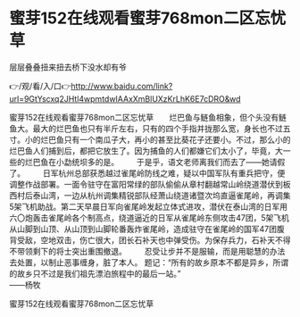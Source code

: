# 蜜芽152在线观看蜜芽768mon二区忘忧草
层层叠叠扭来扭去桥下没水却有爷

👉/观/看/入/口👉http://www.baidu.com/link?url=9GtYscxq2JHtl4wpmtdwIAAxXmBlUXzKrLhK6E7cDRO&wd

蜜芽152在线观看蜜芽768mon二区忘忧草　　烂巴鱼与鲢鱼相象，但个头没有鲢鱼大。最大的烂巴鱼也只有半斤左右，只有的四个手指并拢那么宽，身长也不过五寸。小的烂巴鱼只有一个南瓜子大，再小的甚至比葵花子还要小。不过，那么小的烂巴鱼人们捕到后，都把它放生了。因为捕鱼的人们都嫌它们太小了，毕竟，大一些的烂巴鱼在小勐统坝多的是。
　　于是乎，语文老师离我们而去了——她请假了。
　　日军杭州总部获悉越过雀尾岭防线之难，疑以中国军队有重兵把守，便调整作战部署。一面令驻守在富阳常绿的部队偷偷从章村翻越常山岭绕道潜伏到板西村后泰山湾，一边从杭州调集精锐部队经萧山绕道诸暨次坞直逼雀尾岭，再调集5架飞机助战。第二天早晨日军向雀尾岭发起立体式进攻，潜伏在泰山湾的日军用六〇炮轰击雀尾岭各个制高点，绕道逼近的日军从雀尾岭东侧攻击47团，5架飞机从山脚到山顶、从山顶到山脚轮番轰炸雀尾岭，造成驻守在雀尾岭的国军47团腹背受敌，空地双击，伤亡很大，团长石补天也中弹受伤。为保存兵力，石补天不得不带领剩下的将士突出重围撤退。
　　忍受让步并不是服输，而是用聪慧的办法去处置，以制止恶事缠身，脏了本人。
题记：“所有的故乡原本不都是异乡，所谓的故乡只不过是我们祖先漂泊旅程中的最后一站。”　　　　　　　　　　　　　　　　　　　　　　　——杨牧

蜜芽152在线观看蜜芽768mon二区忘忧草
